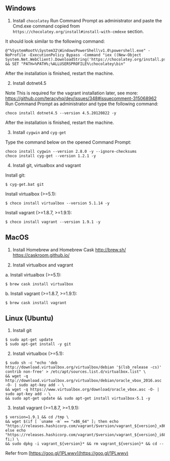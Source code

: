 ## Windows
1. Install `chocolatey`
Run Command Prompt as administrator and paste the Cmd.exe command copied from `https://chocolatey.org/install#install-with-cmdexe` section.

It should look similar to the following command:
```
@"%SystemRoot%\System32\WindowsPowerShell\v1.0\powershell.exe" -NoProfile -ExecutionPolicy Bypass -Command "iex ((New-Object System.Net.WebClient).DownloadString('https://chocolatey.org/install.ps1'))" && SET "PATH=%PATH%;%ALLUSERSPROFILE%\chocolatey\bin"
```
After the installation is finished, restart the machine.

2. Install dotnet4.5

Note This is required for the vagrant installation later, see more: https://github.com/teracyhq/dev/issues/348#issuecomment-315068962
Run Command Prompt as administrator and type the following command:

```
choco install dotnet4.5 --version 4.5.20120822 -y
```
After the installation is finished, restart the machine.

3. Install `cygwin` and `cyg-get` 

Type the command below on the opened Command Prompt:
```
choco install cygwin --version 2.8.0 -y --ignore-checksums
choco install cyg-get --version 1.2.1 -y
```

4. Install git, virtualbox and vagrant

Install git:
```
$ cyg-get.bat git
```

Install virtualbox (>=5.1):
```
$ choco install virtualbox --version 5.1.14 -y
```

Install vagrant (>=1.8.7, >=1.9.1):
```
$ choco install vagrant --version 1.9.1 -y
```

## MacOS
1. Install Homebrew and Homebrew Cask
http://brew.sh/
https://caskroom.github.io/

2. Install virtualbox and vagrant

a. Install virtualbox (>=5.1):
```
$ brew cask install virtualbox
```

b. Install vagrant (>=1.8.7, >=1.9.1):
```
$ brew cask install vagrant
```

## Linux (Ubuntu)
1. Install git
```
$ sudo apt-get update
$ sudo apt-get install -y git
```

2. Install virtualbox (>=5.1):
```
$ sudo sh -c "echo 'deb http://download.virtualbox.org/virtualbox/debian '$(lsb_release -cs)' contrib non-free' > /etc/apt/sources.list.d/virtualbox.list" \
&& wget -q http://download.virtualbox.org/virtualbox/debian/oracle_vbox_2016.asc -O- | sudo apt-key add - \
&& wget -q https://www.virtualbox.org/download/oracle_vbox.asc -O- | sudo apt-key add - \
&& sudo apt-get update && sudo apt-get install virtualbox-5.1 -y
```

3. Install vagrant (>=1.8.7, >=1.9.1):
```
$ version=1.9.1 && cd /tmp \
&& wget $(if [ `uname -m` == "x86_64" ]; then echo "https://releases.hashicorp.com/vagrant/$version/vagrant_${version}_x86_64.deb"; else echo "https://releases.hashicorp.com/vagrant/$version/vagrant_${version}_i686.deb"; fi;) \
&& sudo dpkg -i vagrant_${version}* && rm vagrant_${version}* && cd --

```

Refer from [https://goo.gl/1PLwwv](https://goo.gl/1PLwwv)
